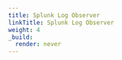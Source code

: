 ```yaml
---
title: Splunk Log Observer
linkTitle: Splunk Log Observer
weight: 4
_build:
  render: never
---
```

